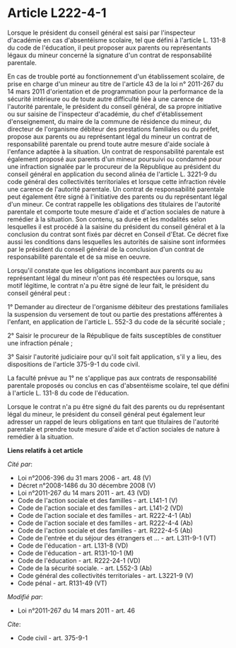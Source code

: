 # Article L222-4-1

Lorsque le président du conseil général est saisi par l'inspecteur d'académie en cas d'absentéisme scolaire, tel que défini à
l'article L. 131-8 du code de l'éducation, il peut proposer aux parents ou représentants légaux du mineur concerné la
signature d'un contrat de responsabilité parentale. 

En cas de trouble porté au fonctionnement d'un établissement scolaire, de prise en charge d'un mineur au titre de l'article
43 de la loi n° 2011-267 du 14 mars 2011 d'orientation et de programmation pour la performance de la sécurité intérieure ou
de toute autre difficulté liée à une carence de l'autorité parentale, le président du conseil général, de sa propre
initiative ou sur saisine de l'inspecteur d'académie, du chef d'établissement d'enseignement, du maire de la commune de
résidence du mineur, du directeur de l'organisme débiteur des prestations familiales ou du préfet, propose aux parents ou au
représentant légal du mineur un contrat de responsabilité parentale ou prend toute autre mesure d'aide sociale à l'enfance
adaptée à la situation. Un contrat de responsabilité parentale est également proposé aux parents d'un mineur poursuivi ou
condamné pour une infraction signalée par le procureur de la République au président du conseil général en application du
second alinéa de l'article L. 3221-9 du code général des collectivités territoriales et lorsque cette infraction révèle une
carence de l'autorité parentale. Un contrat de responsabilité parentale peut également être signé à l'initiative des parents
ou du représentant légal d'un mineur. Ce contrat rappelle les obligations des titulaires de l'autorité parentale et comporte
toute mesure d'aide et d'action sociales de nature à remédier à la situation. Son contenu, sa durée et les modalités selon
lesquelles il est procédé à la saisine du président du conseil général et à la conclusion du contrat sont fixés par décret en
Conseil d'Etat. Ce décret fixe aussi les conditions dans lesquelles les autorités de saisine sont informées par le président
du conseil général de la conclusion d'un contrat de responsabilité parentale et de sa mise en oeuvre. 

Lorsqu'il constate que les obligations incombant aux parents ou au représentant légal du mineur n'ont pas été respectées ou
lorsque, sans motif légitime, le contrat n'a pu être signé de leur fait, le président du conseil général peut : 

1° Demander au directeur de l'organisme débiteur des prestations familiales la suspension du versement de tout ou partie des
prestations afférentes à l'enfant, en application de l'article L. 552-3 du code de la sécurité sociale ; 

2° Saisir le procureur de la République de faits susceptibles de constituer une infraction pénale ; 

3° Saisir l'autorité judiciaire pour qu'il soit fait application, s'il y a lieu, des dispositions de l'article 375-9-1 du
code civil. 

La faculté prévue au 1° ne s'applique pas aux contrats de responsabilité parentale proposés ou conclus en cas d'absentéisme
scolaire, tel que défini à l'article L. 131-8 du code de l'éducation. 

Lorsque le contrat n'a pu être signé du fait des parents ou du représentant légal du mineur, le président du conseil général
peut également leur adresser un rappel de leurs obligations en tant que titulaires de l'autorité parentale et prendre toute
mesure d'aide et d'action sociales de nature à remédier à la situation.

**Liens relatifs à cet article**

_Cité par_:

  - Loi n°2006-396 du 31 mars 2006 - art. 48 (V)
  - Décret n°2008-1486 du 30 décembre 2008 (V)
  - Loi n°2011-267 du 14 mars 2011 - art. 43 (VD)
  - Code de l'action sociale et des familles - art. L141-1 (V)
  - Code de l'action sociale et des familles - art. L141-2 (VD)
  - Code de l'action sociale et des familles - art. R222-4-1 (Ab)
  - Code de l'action sociale et des familles - art. R222-4-4 (Ab)
  - Code de l'action sociale et des familles - art. R222-4-5 (Ab)
  - Code de l'entrée et du séjour des étrangers et ... - art. L311-9-1 (VT)
  - Code de l'éducation - art. L131-8 (VD)
  - Code de l'éducation - art. R131-10-1 (M)
  - Code de l'éducation - art. R222-24-1 (VD)
  - Code de la sécurité sociale. - art. L552-3 (Ab)
  - Code général des collectivités territoriales - art. L3221-9 (V)
  - Code pénal - art. R131-49 (VT)

_Modifié par_:

  - Loi n°2011-267 du 14 mars 2011 - art. 46

_Cite_:

  - Code civil - art. 375-9-1
